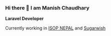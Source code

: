 ### Hi there 👋 I am Manish Chaudhary

__Laravel Developer__

Currently working in [ISOP NEPAL](https://isopnepal.com) and [Sugarwish](https://sugarwish.com)
